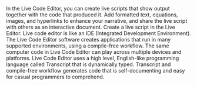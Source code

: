In the Live Code Editor, you can create live scripts that show output together with the code that produced it. Add formatted text, equations, images, and hyperlinks to enhance your narrative, and share the live script with others as an interactive document. Create a live script in the Live Editor. 
Live code editor is like an IDE (Integrated Development Environment). The Live Code Editor software creates applications that run in many supported environments, using a compile-free workflow. The same computer code in Live Code Editor can play across multiple devices and platforms. Live Code Editor uses a high level, English-like programming language called Transcript that is dynamically typed. Transcript and compile-free workflow generates code that is self-documenting and easy for casual programmers to comprehend.
